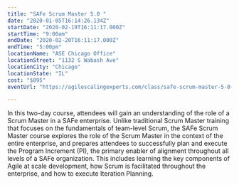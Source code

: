```yaml
---
title: "SAFe Scrum Master 5.0 "
date: "2020-01-05T16:14:26.134Z"
startDate: "2020-02-19T16:11:17.000Z"
startTime: "9:00am"
endDate: "2020-02-20T16:11:17.000Z"
endTime: "5:00pm"
locationName: "ASE Chicago Office"
locationStreet: "1132 S Wabash Ave"
locationCity: "Chicago"
locationState: "IL"
cost: "$895"
eventUrl: "https://agilescalingexperts.com/class/safe-scrum-master-5-0-confirmed-to-run-chicago-2-19-2020/?utm_medium=listing&utm_source=external&utm_campaign=classes&utm_term=chicagotechevents"

---
```


In this two-day course, attendees will gain an understanding of the role of a Scrum Master in a SAFe enterprise. Unlike traditional Scrum Master training that focuses on the fundamentals of team-level Scrum, the SAFe Scrum Master course explores the role of the Scrum Master in the context of the entire enterprise, and prepares attendees to successfully plan and execute the Program Increment (PI), the primary enabler of alignment throughout all levels of a SAFe organization. This includes learning the key components of Agile at scale development, how Scrum is facilitated throughout the enterprise, and how to execute Iteration Planning.

